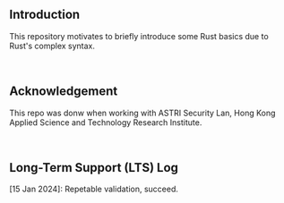 ## Introduction
This repository motivates to briefly introduce some Rust basics due to Rust's complex syntax.

<br>

## Acknowledgement

This repo was donw when working with ASTRI Security Lan, Hong Kong Applied Science and Technology Research Institute.

<br>

## Long-Term Support (LTS) Log

[15 Jan 2024]: Repetable validation, succeed.
